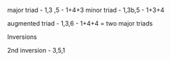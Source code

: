 

major triad - 1,3 ,5  - 1+4+3
minor triad - 1,3b,5 - 1+3+4

augmented triad - 1,3,6 - 1+4+4 = two major triads


Inversions

2nd inversion - 3,5,1
